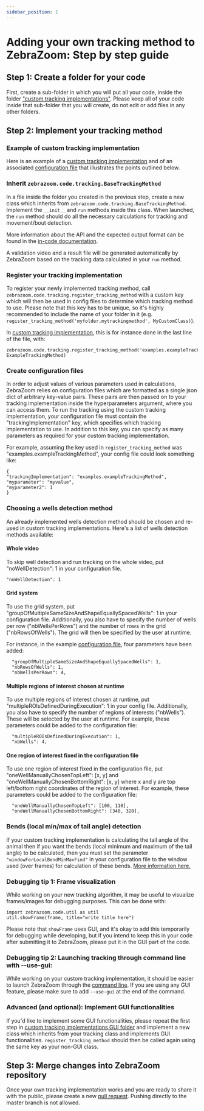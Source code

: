 ```yaml
---
sidebar_position: 1
---
```


# Adding your own tracking method to ZebraZoom: Step by step guide

## Step 1: Create a folder for your code
First, create a sub-folder in which you will put all your code, inside the folder ["custom tracking implementations"](https://github.com/oliviermirat/ZebraZoom/tree/master/zebrazoom/code/tracking/customTrackingImplementations). Please keep all of your code inside that sub-folder that you will create, do not edit or add files in any other folders.

## Step 2: Implement your tracking method

### Example of custom tracking implementation
Here is an example of a [custom tracking implementation](https://github.com/oliviermirat/ZebraZoom/tree/master/zebrazoom/code/tracking/customTrackingImplementations/examples) and of an associated [configuration file](https://github.com/oliviermirat/ZebraZoom/tree/master/zebrazoom/configuration/customTrackingImplementationExample.json) that illustrates the points outlined below.

### Inherit `zebrazoom.code.tracking.BaseTrackingMethod`
In a file inside the folder you created in the previous step, create a new class which inherits from `zebrazoom.code.tracking.BaseTrackingMethod`. Implement the `__init__` and `run` methods inside this class. When launched, the `run` method should do all the necessary calculations for tracking and movement/bout detection. 

More information about the API and the expected output format can be found in the [in-code documentation](https://github.com/oliviermirat/ZebraZoom/blob/master/zebrazoom/code/tracking/_base.py). 

A validation video and a result file will be generated automatically by ZebraZoom based on the tracking data calculated in your `run` method.

### Register your tracking implementation
To register your newly implemented tracking method, call `zebrazoom.code.tracking.register_tracking_method` with a custom key which will then be used in config files to determine which tracking method to use. Please note that this key has to be unique, so it's highly recommended to include the name of your folder in it (e.g. `register_tracking_method('myfolder.mytrackingmethod', MyCustomClass)`). 

In [custom tracking implementation](https://github.com/oliviermirat/ZebraZoom/tree/master/zebrazoom/code/tracking/customTrackingImplementations/examples), this is for instance done in the last line of the file, with: 
```
zebrazoom.code.tracking.register_tracking_method('examples.exampleTrackingMethod', ExampleTrackingMethod)
```

### Create configuration files
In order to adjust values of various parameters used in calculations, ZebraZoom relies on configuration files which are formatted as a single json dict of arbitrary key-value pairs. These pairs are then passed on to your tracking implementation inside the hyperparameters argument, where you can access them. To run the tracking using the custom tracking implementation, your configuration file must contain the "trackingImplementation" key, which specifies which tracking implementation to use. In addition to this key, you can specify as many parameters as required for your custom tracking implementation.

For example, assuming the key used in `register_tracking_method` was "examples.exampleTrackingMethod", your config file could look something like:
```
{
"trackingImplementation": "examples.exampleTrackingMethod",
"myparameter": "myvalue",
"myparameter2": 1
}
```

### Choosing a wells detection method
An already implemented wells detection method should be chosen and re-used in custom tracking implementations. Here's a list of wells detection methods available:

#### Whole video
To skip well detection and run tracking on the whole video, put "noWellDetection": 1 in your configuration file.
```
"noWellDetection": 1
```

#### Grid system
To use the grid system, put "groupOfMultipleSameSizeAndShapeEquallySpacedWells": 1 in your configuration file. Additionally, you also have to specify the number of wells per row ("nbWellsPerRows") and the number of rows in the grid ("nbRowsOfWells"). The grid will then be specified by the user at runtime.

For instance, in the example [configuration file](https://github.com/oliviermirat/ZebraZoom/tree/master/zebrazoom/configuration/customTrackingImplementationExample.json), four parameters have been added:
```
  "groupOfMultipleSameSizeAndShapeEquallySpacedWells": 1,
  "nbRowsOfWells": 1, 
  "nbWellsPerRows": 4, 
```

#### Multiple regions of interest chosen at runtime
To use multiple regions of interest chosen at runtime, put "multipleROIsDefinedDuringExecution": 1 in your config file. Additionally, you also have to specify the number of regions of interests ("nbWells"). These will be selected by the user at runtime. For example, these parameters could be added to the configuration file:
```
  "multipleROIsDefinedDuringExecution": 1,
  "nbWells": 4, 
```

#### One region of interest fixed in the configuration file
To use one region of interest fixed in the configuration file, put "oneWellManuallyChosenTopLeft": [x, y] and "oneWellManuallyChosenBottomRight": [x, y] where x and y are top left/bottom right coordinates of the region of interest. For example, these parameters could be added to the configuration file:
```
  "oneWellManuallyChosenTopLeft": [100, 110],
  "oneWellManuallyChosenBottomRight": [340, 320],
```

### Bends (local min/max of tail angle) detection
If your custom tracking implementation is calculating the tail angle of the animal then if you want the bends (local minimum and maximum of the tail angle) to be calculated, then you must set the parameter ```"windowForLocalBendMinMaxFind"``` in your configuration file to the window used (over frames) for calculation of these bends. [More information here.](/docs/configurationFile/advanced/angleSmoothBoutsAndBendsDetection#parameters-related-to-the-detection-of-bends-local-minimums-and-maximums-of-the-tail-angle)

### Debugging tip 1: Frame visualization
While working on your new tracking algorithm, it may be useful to visualize frames/images for debugging purposes. This can be done with:
```
import zebrazoom.code.util as util
util.showFrame(frame, title="write title here")
```
Please note that `showFrame` uses GUI, and it's okay to add this temporarily for debugging while developing, but if you intend to keep this in your code after submitting it to ZebraZoom, please put it in the GUI part of the code.

### Debugging tip 2: Launching tracking through command line with --use-gui:
While working on your custom tracking implementation, it should be easier to launch ZebraZoom through the [command line](/docs/tracking/launchingTracking#launching-the-tracking-through-the-command-line). If you are using any GUI feature, please make sure to add `--use-gui` at the end of the command.

### Advanced (and optional): Implement GUI functionalities
If you'd like to implement some GUI functionalities, please repeat the first step in [custom tracking implementations GUI folder](https://github.com/oliviermirat/ZebraZoom/tree/master/zebrazoom/code/GUI/tracking/customTrackingImplementations) and implement a new class which inherits from your tracking class and implements GUI functionalities. `register_tracking_method` should then be called again using the same key as your non-GUI class.

## Step 3: Merge changes into ZebraZoom repository
Once your own tracking implementation works and you are ready to share it with the public, please create a new [pull request](https://github.com/oliviermirat/ZebraZoom/pulls). Pushing directly to the master branch is not allowed.

